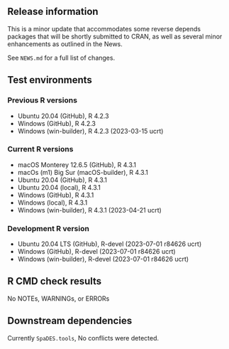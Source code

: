 ## Release information

This is a minor update that accommodates some reverse depends packages that will be shortly submitted to CRAN, as well as several minor enhancements as outlined in the News.

See `NEWS.md` for a full list of changes.

## Test environments

### Previous R versions
* Ubuntu 20.04                 (GitHub), R 4.2.3
* Windows                      (GitHub), R 4.2.3
* Windows                 (win-builder), R 4.2.3 (2023-03-15 ucrt)

### Current R versions
* macOS Monterey 12.6.5        (GitHub), R 4.3.1
* macOs (m1) Big Sur    (macOS-builder), R 4.3.1
* Ubuntu 20.04                 (GitHub), R 4.3.1
* Ubuntu 20.04                  (local), R 4.3.1
* Windows                      (GitHub), R 4.3.1
* Windows                       (local), R 4.3.1
* Windows                 (win-builder), R 4.3.1 (2023-04-21 ucrt)

### Development R version
* Ubuntu 20.04 LTS             (GitHub), R-devel (2023-07-01 r84626 ucrt)
* Windows                      (GitHub), R-devel (2023-07-01 r84626 ucrt)
* Windows                 (win-builder), R-devel (2023-07-01 r84626 ucrt)

## R CMD check results

No NOTEs, WARNINGs, or ERRORs

## Downstream dependencies

Currently `SpaDES.tools`, No conflicts were detected.
